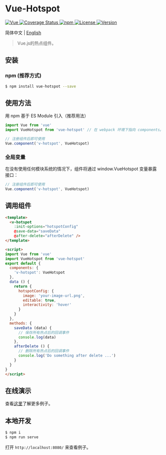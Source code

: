 # Vue-Hotspot

<p align="left">
  <a href="https://github.com/vuejs/vue">
    <img src="https://img.shields.io/badge/vue-2.6.10-brightgreen.svg" alt="Vue">
  </a>
  <a href="https://codecov.io/github/cn-wx/vue-hotspot?branch=master">
    <img src="https://img.shields.io/codecov/c/github/cn-wx/vue-hotspot/master.svg" alt="Coverage Status">
  </a>
  <a href="https://www.npmjs.com/package/vue-hotspot">
    <img alt="npm" src="https://img.shields.io/npm/dy/vue-hotspot" alt="Downloads">
  </a>
  <a href="https://github.com/cn-wx/vue-hotspot/blob/master/LICENSE">
    <img src="https://img.shields.io/github/license/mashape/apistatus.svg" alt="License">
  </a>
  <a href="#">
    <img src="https://img.shields.io/github/package-json/v/cn-wx/vue-hotspot" alt="Version">
  </a>
</p>

简体中文 | [English](./README.md)

> Vue.js的热点组件。

## 安装

### npm (推荐方式)

```bash
$ npm install vue-hotspot --save
```

## 使用方法

用 npm 基于 ES Module 引入（推荐用法）

```js
import Vue from 'vue'
import VueHotspot from 'vue-hotspot' // 在 webpack 环境下指向 components/VueHotspot.vue

// 注册组件后即可使用
Vue.component('v-hotspot', VueHotspot)
```

### 全局变量

在没有使用任何模块系统的情况下，组件将通过 window.VueHotspot 变量暴露接口：

```js
// 注册组件后即可使用
Vue.component('v-hotspot', VueHotspot)
```

## 调用组件

```html
<template>
  <v-hotspot
    :init-options="hotspotConfig"
    @save-data="saveData"
    @after-delete="afterDelete" />
</template>

<script>
import Vue from 'vue'
import VueHotspot from 'vue-hotspot'
export default {
  components: {
    'v-hotspot': VueHotspot
  },
  data () {
    return {
      hotspotConfig: {
        image: 'your-image-url.png',
        editable: true,
        interactivity: 'hover'
      }
    }
  },
  methods: {
    saveData (data) {
      // 保存所有热点后的回调事件
      console.log(data)
    },
    afterDelete () {
      // 删除所有热点后的回调事件
      console.log('Do something after delete ...')
    }
  }
}
</script>
```

## 在线演示

查看[这里](https://cn-wx.github.io/vue-hotspot/)了解更多例子。

## 本地开发

```bash
$ npm i
$ npm run serve
```

打开 `http://localhost:8080/` 来查看例子。
